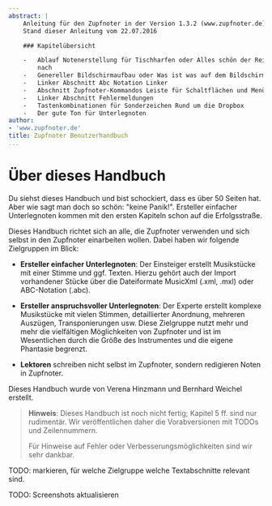 ```yaml
---
abstract: |
    Anleitung für den Zupfnoter in der Version 1.3.2 (www.zupfnoter.de)
    Stand dieser Anleitung vom 22.07.2016

    ### Kapitelübersicht

    -   Ablauf Notenerstellung für Tischharfen oder Alles schön der Reihe
        nach
    -   Genereller Bildschirmaufbau oder Was ist was auf dem Bildschirm
    -   Linker Abschnitt Abc Notation Linker
    -   Abschnitt Zupfnoter-Kommandos Leiste für Schaltflächen und Menüs
    -   Linker Abschnitt Fehlermeldungen
    -   Tastenkombinationen für Sonderzeichen Rund um die Dropbox
    -   Der gute Ton für Unterlegnoten
author:
- 'www.zupfnoter.de'
title: Zupfnoter Benutzerhandbuch
...
```


# Über dieses Handbuch

Du siehst dieses Handbuch und bist schockiert, dass es über 50 Seiten
hat. Aber wie sagt man doch so schön: "keine Panik!". Ersteller
einfacher Unterlegnoten kommen mit den ersten Kapiteln schon auf die
Erfolgsstraße.

Dieses Handbuch richtet sich an alle, die Zupfnoter verwenden und sich
selbst in den Zupfnoter einarbeiten wollen. Dabei haben wir folgende
Zielgruppen im Blick:

-   **Ersteller einfacher Unterlegnoten**: Der Einsteiger erstellt
    Musikstücke mit einer Stimme und ggf. Texten. Hierzu gehört auch der
    Import vorhandener Stücke über die Dateiformate MusicXml (.xml,
    .mxl) oder ABC-Notation (.abc).

-   **Ersteller anspruchsvoller Unterlegnoten**: Der Experte erstellt
    komplexe Musikstücke mit vielen Stimmen, detaillierter Anordnung,
    mehreren Auszügen, Transponierungen usw. Diese Zielgruppe nutzt mehr
    und mehr die vielfältigen Möglichkeiten von Zupfnoter und ist im
    Wesentlichen durch die Größe des Instrumentes und die eigene
    Phantasie begrenzt.

-   **Lektoren** schreiben nicht selbst im Zupfnoter, sondern redigieren
    Noten in Zupfnoter.

Dieses Handbuch wurde von Verena Hinzmann und Bernhard Weichel erstellt.

> **Hinweis**: Dieses Handbuch ist noch nicht fertig; Kapitel 5 ff. sind
> nur rudimentär. Wir veröffentlichen daher die Vorabversionen mit TODOs
> und Zeilennummern.
>
> Für Hinweise auf Fehler oder Verbesserungsmöglichkeiten sind wir sehr
> dankbar.

TODO: markieren, für welche Zielgruppe welche Textabschnitte relevant
sind.

TODO: Screenshots aktualisieren
